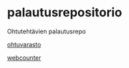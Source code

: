 # palautusrepositorio
Ohtutehtävien palautusrepo

[ohtuvarasto](https://github.com/Peikkohi/ohtuvarasto)

[webcounter](https://github.com/Peikkohi/webcounter)
